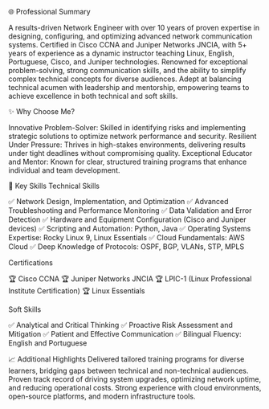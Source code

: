 🌐 Professional Summary

A results-driven Network Engineer with over 10 years of proven expertise in designing, configuring, and optimizing advanced network communication systems. Certified in Cisco CCNA and Juniper Networks JNCIA, with 5+ years of experience as a dynamic instructor teaching Linux, English, Portuguese, Cisco, and Juniper technologies. Renowned for exceptional problem-solving, strong communication skills, and the ability to simplify complex technical concepts for diverse audiences. Adept at balancing technical acumen with leadership and mentorship, empowering teams to achieve excellence in both technical and soft skills.

✨ Why Choose Me?

Innovative Problem-Solver: Skilled in identifying risks and implementing strategic solutions to optimize network performance and security.
Resilient Under Pressure: Thrives in high-stakes environments, delivering results under tight deadlines without compromising quality.
Exceptional Educator and Mentor: Known for clear, structured training programs that enhance individual and team development.

💼 Key Skills
Technical Skills

✅ Network Design, Implementation, and Optimization
✅ Advanced Troubleshooting and Performance Monitoring
✅ Data Validation and Error Detection
✅ Hardware and Equipment Configuration (Cisco and Juniper devices)
✅ Scripting and Automation: Python, Java
✅ Operating Systems Expertise: Rocky Linux 9, Linux Essentials
✅ Cloud Fundamentals: AWS Cloud
✅ Deep Knowledge of Protocols: OSPF, BGP, VLANs, STP, MPLS

Certifications

🏆 Cisco CCNA
🏆 Juniper Networks JNCIA
🏆 LPIC-1 (Linux Professional Institute Certification)
🏆 Linux Essentials

Soft Skills

✅ Analytical and Critical Thinking
✅ Proactive Risk Assessment and Mitigation
✅ Patient and Effective Communication
✅ Bilingual Fluency: English and Portuguese

📈 Additional Highlights
Delivered tailored training programs for diverse learners, bridging gaps between technical and non-technical audiences.
Proven track record of driving system upgrades, optimizing network uptime, and reducing operational costs.
Strong experience with cloud environments, open-source platforms, and modern infrastructure tools.
